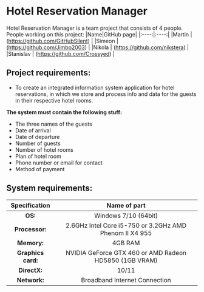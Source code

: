 # Hotel Reservation Manager

Hotel Reservation Manager is a team project that consists of 4 people.
People working on this project:
|Name|GitHub page|
|:----:|:----:|
|Martin | (https://github.com/GitHubSilent) |
|Simeon | (https://github.com/Jimbo2003) |
|Nikola | (https://github.com/nikstera) |
|Stanislav | (https://github.com/Crossyed) |

## Project requirements:
- To create an integrated information system application for hotel reservations, in which we store and process info and data for the guests in their respective hotel rooms.

**The system must contain the following stuff:**
* The three names of the guests
* Date of arrival
* Date of departure
* Number of guests
* Number of hotel rooms
* Plan of hotel room
* Phone number or email for contact
* Method of payment

## System requirements:
|Specification|Name of part|
|:----:|:----:|
|**OS:** | Windows 7/10 (64bit) |
|**Processor:** | 2.6GHz Intel Core i5-750 or 3.2GHz AMD Phenom II X4 955 |
|**Memory:** | 4GB RAM |
|**Graphics card:** | NVIDIA GeForce GTX 460 or AMD Radeon HD5850 (1GB VRAM) |
|**DirectX:** | 10/11 |
|**Network:** | Broadband Internet Connection |
